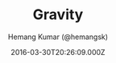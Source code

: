 ---
title: Gravity
github: https://github.com/hemangsk/Gravity
demo: https://hemangsk.github.io/Gravity
author: Hemang Kumar (@hemangsk)
ssg:
  - Jekyll
cms:
  - Markdown
date: 2016-03-30T20:26:09.000Z
description: 'Minimal is the new cool. '
draft: true
publish_date: '2016-03-30T20:26:09Z'
update_date: '2018-04-29T21:40:06Z'
github_star: 453
github_fork: 259
---